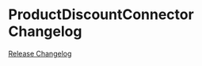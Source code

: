 # ProductDiscountConnector Changelog

[Release Changelog](https://github.com/spryker/product-discount-connector/releases)
